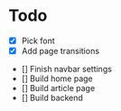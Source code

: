 # Todo
- [x] Pick font
- [x] Add page transitions
- [] Finish navbar settings
- [] Build home page
- [] Build article page
- [] Build backend

